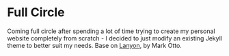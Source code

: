 # Full Circle

Coming full circle after spending a lot of time trying to create my personal website completely from scratch - I decided to just modify an existing Jekyll theme to better suit my needs. Base on [Lanyon](https://github.com/poole/lanyon), by Mark Otto.
